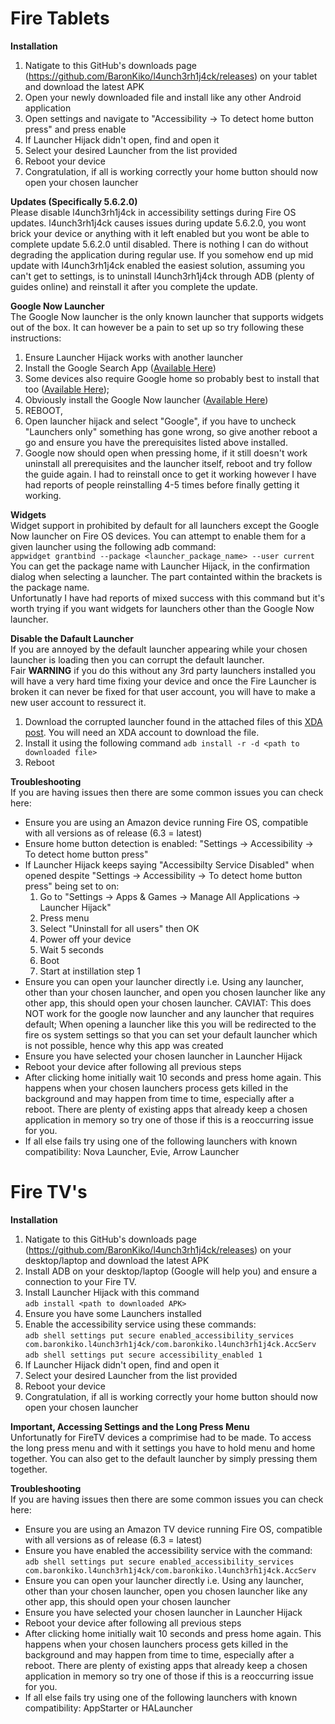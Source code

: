 # Fire Tablets
**Installation**  
1. Natigate to this GitHub's downloads page (https://github.com/BaronKiko/l4unch3rh1j4ck/releases) on your tablet and download the latest APK
2. Open your newly downloaded file and install like any other Android application
3. Open settings and navigate to "Accessibility -> To detect home button press" and press enable
4. If Launcher Hijack didn't open, find and open it
5. Select your desired Launcher from the list provided
6. Reboot your device
7. Congratulation, if all is working correctly your home button should now open your chosen launcher

**Updates (Specifically 5.6.2.0)**  
Please disable l4unch3rh1j4ck in accessibility settings during Fire OS updates. l4unch3rh1j4ck causes issues during update 5.6.2.0, you wont brick your device or anything with it left enabled but you wont be able to complete update 5.6.2.0 until disabled. There is nothing I can do without degrading the application during regular use. If you somehow end up mid update with l4unch3rh1j4ck enabled the easiest solution, assuming you can't get to settings, is to uninstall l4unch3rh1j4ck through ADB (plenty of guides online) and reinstall it after you complete the update.

**Google Now Launcher**  
The Google Now launcher is the only known launcher that supports widgets out of the box. It can however be a pain to set up so try following these instructions:
1. Ensure Launcher Hijack works with another launcher
2. Install the Google Search App ([Available Here](https://play.google.com/store/apps/details?id=com.google.android.googlequicksearchbox))
3. Some devices also require Google home so probably best to install that too ([Available Here](https://play.google.com/store/apps/details?id=com.google.android.apps.chromecast.app));
4. Obviously install the Google Now launcher ([Available Here](https://play.google.com/store/apps/details?id=com.google.android.launcher))
5. REBOOT,
6. Open launcher hijack and select "Google", if you have to uncheck "Launchers only" something has gone wrong, so give another reboot a go and ensure you have the prerequisites listed above installed.
7. Google now should open when pressing home, if it still doesn't work uninstall all prerequisites and the launcher itself, reboot and try follow the guide again. I had to reinstall once to get it working however I have had reports of people reinstalling 4-5 times before finally getting it working.


**Widgets**  
Widget support in prohibited by default for all launchers except the Google Now launcher on Fire OS devices. You can attempt to enable them for a given launcher using the following adb command:  
`appwidget grantbind --package <launcher_package_name> --user current`  
You can get the package name with Launcher Hijack, in the confirmation dialog when selecting a launcher. The part containted within the brackets is the package name.  
Unfortunatly I have had reports of mixed success with this command but it's worth trying if you want widgets for launchers other than the Google Now launcher.


**Disable the Dafault Launcher**  
If you are annoyed by the default launcher appearing while your chosen launcher is loading then you can corrupt the default launcher.  
Fair **WARNING** if you do this without any 3rd party launchers installed you will have a very hard time fixing your device and once the Fire Launcher is broken it can never be fixed for that user account, you will have to make a new user account to ressurect it.
1. Download the corrupted launcher found in the attached files of this [XDA post](https://forum.xda-developers.com/amazon-fire/general/tut-easily-remove-amazons-firelauncher-t3467758). You will need an XDA account to download the file.
2. Install it using the following command `adb install -r -d <path to downloaded file>`
3. Reboot

**Troubleshooting**  
If you are having issues then there are some common issues you can check here:
- Ensure you are using an Amazon device running Fire OS, compatible with all versions as of release (6.3 = latest)
- Ensure home button detection is enabled: "Settings -> Accessibility -> To detect home button press"
- If Launcher Hijack keeps saying "Accessibilty Service Disabled" when opened despite "Settings -> Accessibility -> To detect home button press" being set to on:
  1. Go to "Settings -> Apps & Games -> Manage All Applications -> Launcher Hijack"
  2. Press menu
  3. Select "Uninstall for all users" then OK
  4. Power off your device
  5. Wait 5 seconds
  6. Boot
  7. Start at instillation step 1
- Ensure you can open your launcher directly i.e. Using any launcher, other than your chosen launcher, and open you chosen launcher like any other app, this should open your chosen launcher. CAVIAT: This does NOT work for the google now launcher and any launcher that requires default; When opening a launcher like this you will be redirected to the fire os system settings so that you can set your default launcher which is not possible, hence why this app was created
- Ensure you have selected your chosen launcher in Launcher Hijack
- Reboot your device after following all previous steps
- After clicking home initially wait 10 seconds and press home again. This happens when your chosen launchers process gets killed in the background and may happen from time to time, especially after a reboot. There are plenty of existing apps that already keep a chosen application in memory so try one of those if this is a reoccurring issue for you.
- If all else fails try using one of the following launchers with known compatibility: Nova Launcher, Evie, Arrow Launcher


# Fire TV's
**Installation**  
1. Natigate to this GitHub's downloads page (https://github.com/BaronKiko/l4unch3rh1j4ck/releases) on your desktop/laptop and download the latest APK
2. Install ADB on your desktop/laptop (Google will help you) and ensure a connection to your Fire TV.
3. Install Launcher Hijack with this command  
`adb install <path to downloaded APK>`
4. Ensure you have some Launchers installed
5. Enable the accessibility service using these commands:  
`adb shell settings put secure enabled_accessibility_services com.baronkiko.l4unch3rh1j4ck/com.baronkiko.l4unch3rh1j4ck.AccServ`
`adb shell settings put secure accessibility_enabled 1`
6. If Launcher Hijack didn't open, find and open it
7. Select your desired Launcher from the list provided
8. Reboot your device
9. Congratulation, if all is working correctly your home button should now open your chosen launcher

**Important, Accessing Settings and the Long Press Menu**  
Unfortunatly for FireTV devices a comprimise had to be made. To access the long press menu and with it settings you have to hold menu and home together. You can also get to the default launcher by simply pressing them together.

**Troubleshooting**  
If you are having issues then there are some common issues you can check here:
- Ensure you are using an Amazon TV device running Fire OS, compatible with all versions as of release (6.3 = latest)
- Ensure you have enabled the accessibility service with the command: `adb shell settings put secure enabled_accessibility_services com.baronkiko.l4unch3rh1j4ck/com.baronkiko.l4unch3rh1j4ck.AccServ`
- Ensure you can open your launcher directly i.e. Using any launcher, other than your chosen launcher, open you chosen launcher like any other app, this should open your chosen launcher
- Ensure you have selected your chosen launcher in Launcher Hijack
- Reboot your device after following all previous steps
- After clicking home initially wait 10 seconds and press home again. This happens when your chosen launchers process gets killed in the background and may happen from time to time, especially after a reboot. There are plenty of existing apps that already keep a chosen application in memory so try one of those if this is a reoccurring issue for you.
- If all else fails try using one of the following launchers with known compatibility: AppStarter or HALauncher
